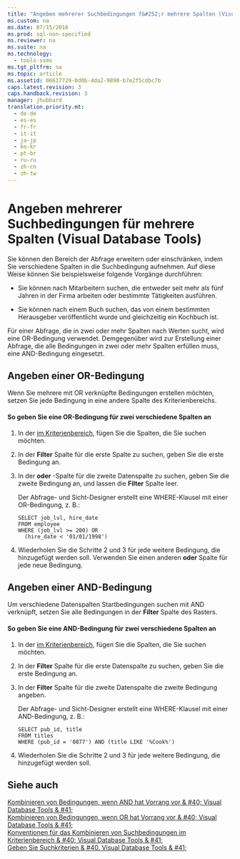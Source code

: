 ```yaml
---
title: "Angeben mehrerer Suchbedingungen f&#252;r mehrere Spalten (Visual Database Tools)"
ms.custom: na
ms.date: 07/15/2016
ms.prod: sql-non-specified
ms.reviewer: na
ms.suite: na
ms.technology: 
  - tools-ssms
ms.tgt_pltfrm: na
ms.topic: article
ms.assetid: 06617729-0d0b-4da2-9890-b7e2f5cdbc7b
caps.latest.revision: 3
caps.handback.revision: 3
manager: jhubbard
translation.priority.mt: 
  - de-de
  - es-es
  - fr-fr
  - it-it
  - ja-jp
  - ko-kr
  - pt-br
  - ru-ru
  - zh-cn
  - zh-tw
---
```

# Angeben mehrerer Suchbedingungen f&#252;r mehrere Spalten (Visual Database Tools)
Sie können den Bereich der Abfrage erweitern oder einschränken, indem Sie verschiedene Spalten in die Suchbedingung aufnehmen. Auf diese Weise können Sie beispielsweise folgende Vorgänge durchführen:  
  
-   Sie können nach Mitarbeitern suchen, die entweder seit mehr als fünf Jahren in der Firma arbeiten oder bestimmte Tätigkeiten ausführen.  
  
-   Sie können nach einem Buch suchen, das von einem bestimmten Herausgeber veröffentlicht wurde und gleichzeitig ein Kochbuch ist.  
  
Für einer Abfrage, die in zwei oder mehr Spalten nach Werten sucht, wird eine OR-Bedingung verwendet. Demgegenüber wird zur Erstellung einer Abfrage, die alle Bedingungen in zwei oder mehr Spalten erfüllen muss, eine AND-Bedingung eingesetzt.  
  
## Angeben einer OR-Bedingung  
Wenn Sie mehrere mit OR verknüpfte Bedingungen erstellen möchten, setzen Sie jede Bedingung in eine andere Spalte des Kriterienbereichs.  
  
#### So geben Sie eine OR-Bedingung für zwei verschiedene Spalten an  
  
1.  In der [im Kriterienbereich](../content/Criteria-Pane--Visual-Database-Tools-.md), fügen Sie die Spalten, die Sie suchen möchten.  
  
2.  In der **Filter** Spalte für die erste Spalte zu suchen, geben Sie die erste Bedingung an.  
  
3.  In der **oder** -Spalte für die zweite Datenspalte zu suchen, geben Sie die zweite Bedingung an, und lassen die **Filter** Spalte leer.  
  
    Der Abfrage- und Sicht-Designer erstellt eine WHERE-Klausel mit einer OR-Bedingung, z. B.:  
  
    ```  
    SELECT job_lvl, hire_date  
    FROM employee  
    WHERE (job_lvl >= 200) OR   
      (hire_date < '01/01/1998')  
    ```  
  
4.  Wiederholen Sie die Schritte 2 und 3 für jede weitere Bedingung, die hinzugefügt werden soll. Verwenden Sie einen anderen **oder** Spalte für jede neue Bedingung.  
  
## Angeben einer AND-Bedingung  
Um verschiedene Datenspalten Startbedingungen suchen mit AND verknüpft, setzen Sie alle Bedingungen in der **Filter** Spalte des Rasters.  
  
#### So geben Sie eine AND-Bedingung für zwei verschiedene Spalten an  
  
1.  In der [im Kriterienbereich](../content/Criteria-Pane--Visual-Database-Tools-.md), fügen Sie die Spalten, die Sie suchen möchten.  
  
2.  In der **Filter** Spalte für die erste Datenspalte zu suchen, geben Sie die erste Bedingung an.  
  
3.  In der **Filter** Spalte für die zweite Datenspalte die zweite Bedingung angeben.  
  
    Der Abfrage- und Sicht-Designer erstellt eine WHERE-Klausel mit einer AND-Bedingung, z. B.:  
  
    ```  
    SELECT pub_id, title  
    FROM titles  
    WHERE (pub_id = '0877') AND (title LIKE '%Cook%')  
    ```  
  
4.  Wiederholen Sie die Schritte 2 und 3 für jede weitere Bedingung, die hinzugefügt werden soll.  
  
## Siehe auch  
[Kombinieren von Bedingungen, wenn AND hat Vorrang vor & #40; Visual Database Tools & #41;](../content/Combine-Conditions-When-AND-Has-Precedence--Visual-Database-Tools-.md)  
[Kombinieren von Bedingungen, wenn OR hat Vorrang vor & #40; Visual Database Tools & #41;](../content/Combine-Conditions-When-OR-Has-Precedence--Visual-Database-Tools-.md)  
[Konventionen für das Kombinieren von Suchbedingungen im Kriterienbereich & #40; Visual Database Tools & #41;](../content/Conventions-for-Combining-Search-Conditions-in-the-Criteria-Pane--Visual-Database-Tools-.md)  
[Geben Sie Suchkriterien & #40. Visual Database Tools & #41;](../content/Specify-Search-Criteria--Visual-Database-Tools-.md)  
  
